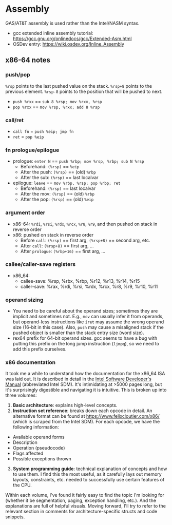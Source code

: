 # Assembly
GAS/AT&T assembly is used rather than the Intel/NASM syntax.

- gcc extended inline assembly tutorial: https://gcc.gnu.org/onlinedocs/gcc/Extended-Asm.html
- OSDev entry: https://wiki.osdev.org/Inline_Assembly

## x86-64 notes

### push/pop
`%rsp` points to the last pushed value on the stack. `%rsp+8` points to the previous element. `%rsp-8` points to the position that will be pushed to next.
- `push %rxx` == `sub 8 %rsp; mov %rxx, %rsp`
- `pop %rxx` == `mov %rsp, %rxx; add 8 %rsp`

### call/ret
- `call fn` = `push %eip; jmp fn`
- `ret` = `pop %eip`

### fn prologue/epilogue
- prologue: `enter N` == `push %rbp; mov %rsp, %rbp; sub N %rsp`
  - Beforehand: `(%rsp)` == `%eip`
  - After the push: `(%rsp)` == (old) `%rbp`
  - After the sub: `(%rsp)` == last localvar
- epilogue: `leave` == `mov %rbp, %rsp; pop %rbp; ret`
  - Beforehand: `(%rsp)` == last localvar
  - After the mov: `(%rsp)` == (old) `%rbp`
  - After the pop: `(%rsp)` == (old) `%eip`

### argument order
- x86-64: `%rdi`, `%rsi`, `%rdx`, `%rcx`, `%r8`, `%r9`, and then pushed on stack in reverse order
- x86: pushed on stack in reverse order
  - Before `call`: `(%rsp)` == first arg, `(%rsp+8)` == second arg, etc.
  - After `call`: `(%rsp+8)` == first arg, ...
  - After `prologue`: `(%rbp+16)` == first arg, ...

### callee/caller-save registers
- x86_64:
  - callee-save: %rsp, %rbx, %rbp, %r12, %r13, %r14, %r15
  - caller-save: %rax, %rdi, %rsi, %rdx, %rcx, %r8, %r9, %r10, %r11

### operand sizing
- You need to be careful about the operand sizes; sometimes they are implicit and sometimes not. E.g., `mov` can usually infer it from operands, but operand-less instructions like `iret` may assume the wrong operand size (16-bit in this case). Also, `push` may cause a misaligned stack if the pushed object is smaller than the stack entry size (word size).
- rex64 prefix for 64-bit operand sizes. gcc seems to have a bug with putting this prefix on the long jump instruction (`ljmpq`), so we need to add this prefix ourselves.

### x86 documentation
It took me a while to understand how the documentation for the x86_64 ISA was laid out. It is described in detail in the [Intel Software Developer's Manual](https://www.intel.com/content/www/us/en/developer/articles/technical/intel-sdm.html) (abbreviated Intel SDM). It's intimidating at >5000 pages long, but it's surprisingly digestible and navigating it is intuitive. This is broken up into three volumes:
1. **Basic architecture**: explains high-level concepts.
2. **Instruction set reference**: breaks down each opcode in detail. An alternative format can be found at https://www.felixcloutier.com/x86/ (which is scraped from the Intel SDM). For each opcode, we have the following information:
  - Available operand forms
  - Description
  - Operation (pseudocode)
  - Flags affected
  - Possible exceptions thrown
3. **System programming guide**: technical explanation of concepts and how to use them. I find this the most useful, as it carefully lays out memory layouts, constraints, etc. needed to successfully use certain features of the CPU. 

Within each volume, I've found it fairly easy to find the topic I'm looking for (whether it be segmentation, paging, exception handling, etc.). And the explanations are full of helpful visuals. Moving forward, I'll try to refer to the relevant section in comments for architecture-specific structs and code snippets.
